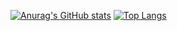 [![Anurag's GitHub stats](https://github-readme-stats.vercel.app/api?username=Jcanno&show_icons=true&theme=radical)](https://github.com/anuraghazra/github-readme-stats)
[![Top Langs](https://github-readme-stats.vercel.app/api/top-langs/?username=Jcanno&show_icons=true&theme=radical)](https://github.com/anuraghazra/github-readme-stats)
